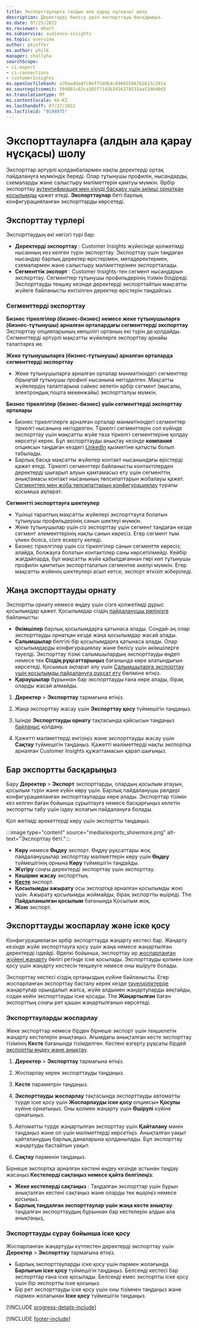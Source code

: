 ```yaml
---
title: Экспорттауларға (алдын ала қарау нұсқасы) шолу
description: Деректерді бөлісу үшін экспорттауы басқарыңыз.
ms.date: 07/25/2022
ms.reviewer: mhart
ms.subservice: audience-insights
ms.topic: overview
author: pkieffer
ms.author: philk
manager: shellyha
searchScope:
- ci-export
- ci-connections
- customerInsights
ms.openlocfilehash: a70aadda4fc0eff3ddb4c89665506762613c291a
ms.sourcegitcommit: 594081c82ca385f7143b3416378533aaf2d6d0d3
ms.translationtype: MT
ms.contentlocale: kk-KZ
ms.lasthandoff: 07/27/2022
ms.locfileid: "9194975"
---
```

# <a name="exports-preview-overview"></a>Экспорттауларға (алдын ала қарау нұсқасы) шолу

 Экспорттар әртүрлі қолданбалармен нақты деректерді ортақ пайдалануға мүмкіндік береді. Олар тұтынушы профилін, нысандарды, схемаларды және салыстыру мәліметтерін қамтуы мүмкін. Әрбір экспорттау [аутентификация мен кіруді басқару үшін әкімші орнатқан қосылымды](connections.md) қажет етеді. **Экспорттаулар** беті барлық конфигурацияланған экспорттарды көрсетеді.

## <a name="export-types"></a>Экспорттау түрлері

Экспорттаудың екі негізгі түрі бар:  

- **Деректерді экспорттау** : Customer Insights жүйесінде қолжетімді нысанның кез келген түрін экспорттау. Экспорттау үшін таңдаған нысандар барлық деректер өрістерімен, метадеректермен, схемалармен және салыстыру мәліметтерімен экспортталады.
- **Сегменттік экспорт** : Customer Insights-тен сегмент нысандарын экспорттау. Сегменттер тұтынушы профильдерінің тізімін білдіреді. Экспорттауды теңшеу кезінде деректерді экспорттайтын мақсатты жүйеге байланысты енгізілген деректер өрістерін таңдайсыз.

### <a name="export-segments"></a>Сегменттерді экспорттау

**Бизнес тіркелгілер (бизнес‑бизнес) немесе жеке тұтынушыларға (бизнес‑тұтынушы) арналған орталардағы сегменттерді экспорттау**  
Экспорттау опцияларының көпшілігі ортаның екі түрін де қолдайды. Сегменттерді әртүрлі мақсатты жүйелерге экспорттау арнайы талаптарға ие. 

**Жеке тұтынушыларға (бизнес‑тұтынушы) арналған орталарда сегменттерді экспорттау**  
- Жеке тұтынушыларға арналған орталар мәнмәтініндегі сегменттер *бірыңғай тұтынушы профилі* нысанына негізделген. Мақсатты жүйелердің талаптарына сәйкес келетін әрбір сегмент (мысалы, электрондық пошта мекенжайы) экспортталуы мүмкін.

**Бизнес тіркелгілер (бизнес‑бизнес) үшін сегменттерді экспорттау орталары**  
- Бизнес тіркелгілерге арналған орталар мәнмәтініндегі сегменттер *тіркелгі* нысанына негізделген. Тіркелгі сегменттерін сол күйінде экспорттау үшін мақсатты жүйе таза тіркелгі сегменттеріне қолдау көрсетуі керек. Бұл экспорттауды анықтау кезінде **компания** опциясын таңдаған кездегі [LinkedIn](export-linkedin-ads.md) қызметіне қатысты болып табылады.
- Барлық басқа мақсатты жүйелер контакт нысанындағы өрістерді қажет етеді. Тіркелгі сегменттері байланысты контактілерден деректерді шығарып алуын қамтамасыз ету үшін сегменттің анықтамасы контакт нысанының төлсипаттарын жобалауы қажет. [Сегменттер мен жоба төлсипаттарын конфигурациялау](segment-builder.md) туралы қосымша ақпарат.

**Сегментті экспорттауға шектеулер**  
- Үшінші тараптың мақсатты жүйелері экспорттауға болатын тұтынушы профильдерінің санын шектеуі мүмкін. 
- Жеке тұтынушылар үшін сіз экспорттау үшін сегмент таңдаған кезде сегмент элементтерінің нақты санын көресіз. Егер сегмент тым үлкен болса, сізге ескерту келеді. 
- Бизнес тіркелгілер үшін сіз тіркелгілер санын сегментте көресіз; алайда, болжауға болатын контактілер саны көрсетілмейді. Кейбір жағдайларда, бұл мақсатты жүйе қабылдағаннан гөрі көп тұтынушы профилін қамтитын экспортталатын сегментке әкелуі мүмкін. Егер мақсатты жүйенің шектеулері асып кетсе, экспорт өткізіп жіберіледі.

## <a name="set-up-a-new-export"></a>Жаңа экспорттауды орнату

Экспортты орнату немесе өңдеу үшін сізге қолжетімді дұрыс қосылымдар қажет. Қосылымдар сіздің [пайдаланушы рөліңізге](permissions.md) байланысты:
- **Әкімшілер** барлық қосылымдарға қатынаса алады. Сондай-ақ олар экспорттауды орнатқан кезде жаңа қосылымдар жасай алады.
- **Салымшылар** белгілі бір қосылымдарға қатынаса алады. Олар қосылымдарды конфигурациялау және бөлісу үшін әкімшілерге тәуелді. Экспорттау тізімі салымшылардың экспорттауды өңдеп немесе тек **Сіздің рұқсаттарыңыз** бағанында көре алатындығын көрсетеді. Қосымша ақпарат алу үшін [Салымшыларға экспорттау үшін қосылымды пайдалануға рұқсат ету](connections.md#allow-contributors-to-use-a-connection-for-exports) бөліміне өтіңіз.
- **Қараушылар** бұрыннан бар экспорттауды ғана көре алады, бірақ оларды жасай алмайды.

1. **Деректер** > **Экспорттау** тармағына өтіңіз.

1. Жаңа экспорттау жасау үшін **Экспорттау қосу** түймешігін таңдаңыз.

1. Ішінде **Экспорттауды орнату** тақтасында қайсысын таңдаңыз [байланыс](connections.md) қолдану.

1. Қажетті мәліметтерді енгізіңіз және экспорттауды жасау үшін **Сақтау** түймешігін таңдаңыз. Қажетті мәліметтерді нақты экспортқа арналған Customer Insights құжаттамасын қарап шығыңыз.

## <a name="manage-existing-exports"></a>Бар экспортты басқарыңыз

Бару **Деректер** > **Экспорт** экспорттарды, олардың қосылым атауын, қосылым түрін және күйін көру үшін. Барлық пайдаланушы рөлдері конфигурацияланған экспорттауларды көре алады. Экспорттар тізімін кез келген баған бойынша сұрыптауға немесе басқарғыңыз келетін экспортты табу үшін іздеу жолағын пайдалануға болады.

Қол жетімді әрекеттерді көру үшін экспортты таңдаңыз.

:::image type="content" source="media/exports_showmore.png" alt-text="Экспорттау беті.":::

- **Көру** немесе **Өңдеу** экспорт. Өңдеу рұқсаттары жоқ пайдаланушылар экспорттау мәліметтерін көру үшін **Өңдеу** түймешігінің орнына **Көру** түймешігін таңдайды.
- **Жүгіру** соңғы деректерді экспорттау үшін экспорттау.
- **Көшірме жасау** экспорттың.
- **[Кесте](#schedule-and-run-exports)** экспорт.
- **Қосылымды ажырату** осы экспортқа арналған қосылымды жою үшін. Ажырату қосылымды жоймайды, бірақ экспортты өшіреді. The **Пайдаланылған қосылым** бағанында Қосылым жоқ.
- **Жою** экспорт.

## <a name="schedule-and-run-exports"></a>Экспорттауды жоспарлау және іске қосу

Конфигурациялаған әрбір экспорттауда жаңарту кестесі бар. Жаңарту кезінде жүйе экспорттауға қосу үшін жаңа немесе жаңартылған деректерді іздейді. Әдепкі бойынша, экспорттау әр [жоспарланған жүйені жаңарту](system.md#schedule-tab) бөлігі ретінде іске қосылады. Экспорттауды қолмен іске қосу үшін жаңарту кестесін теңшеуге немесе оны өшіруге болады.

Экспорттау кестесі сіздің ортаңыздың күйіне байланысты. Егер жоспарланған экспорттау басталу керек кезде [тәуелділіктерде](system.md#refresh-processes) жаңартулар орындалып жатса, жүйе алдымен жаңартуларды аяқтайды, содан кейін экспорттауды іске қосады. The **Жаңартылған** баған экспорттың соңғы рет қашан жаңартылғанын көрсетеді.

### <a name="schedule-exports"></a>Экспорттауларды жоспарлау

Жеке экспорттар немесе бірден бірнеше экспорт үшін теңшелетін жаңарту кестелерін анықтаңыз. Ағымдағы анықталған кесте экспорттау тізімінің **Кесте** бағанында тізімделген. Кестені өзгерту рұқсаты бірдей [экспортты өңдеу және анықтау](export-destinations.md#set-up-a-new-export).

1. **Деректер** > **Экспорттау** тармағына өтіңіз.

1. Жоспарлау керек экспорттауды таңдаңыз.

1. **Кесте** параметрін таңдаңыз.

1. **Экспорттауды жоспарлау** тақтасында экспорттауды автоматты түрде іске қосу үшін **Жоспарлауды іске қосу** опциясын **Қосулы** күйіне орнатыңыз. Оны қолмен жаңарту үшін **Өшірулі** күйіне орнатыңыз.

1. Автоматты түрде жаңартылған экспорттау үшін **Қайталану** мәнін таңдаңыз және ол үшін мәліметтерді көрсетіңіз. Анықталған уақыт қайталанудың барлық даналарына қолданылады. Бұл экспорттау жаңартуды бастайтын уақыт.

1. **Сақтау** пәрменін таңдаңыз.

Бірнеше экспортқа арналған кестені өңдеу кезінде астынан таңдау жасаңыз **Кестелерді сақтаңыз немесе қайта белгілеңіз**:

- **Жеке кестелерді сақтаңыз** : Таңдалған экспорттар үшін бұрын анықталған кестені сақтаңыз және оларды тек өшіріңіз немесе қосыңыз.
- **Барлық таңдалған экспорттаулар үшін жаңа кесте анықтау**: таңдалған экспорттаудың бұрыннан бар кестелерін алдын ала анықтаңыз,

### <a name="run-exports-on-demand"></a>Экспорттауды сұрау бойынша іске қосу

Жоспарланған жаңартуды күтпестен деректерді экспорттау үшін **Деректер** > **Экспорттау** тармағына өтіңіз.

- Барлық экспорттауларды іске қосу үшін пәрмен жолағында **Барлығын іске қосу** түймешігін таңдаңыз. Белсенді кестесі бар экспорттар ғана іске қосылады. Белсенді емес экспортты іске қосу үшін бір экспортты іске қосыңыз.
- Бір рет экспорттауды іске қосу үшін оны тізімнен таңдаңыз және пәрмен жолағынан **Іске қосу** түймешігін таңдаңыз.

[!INCLUDE [progress-details-include](includes/progress-details-pane.md)]


[!INCLUDE [footer-include](includes/footer-banner.md)]
